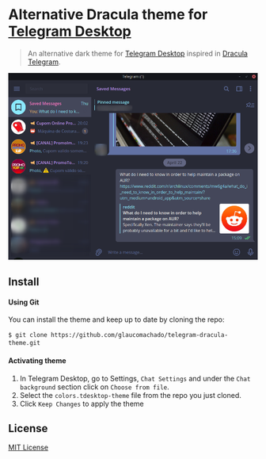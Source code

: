 # Alternative Dracula theme for [Telegram Desktop](https://desktop.telegram.org/)

> An alternative dark theme for [Telegram Desktop](https://desktop.telegram.org/) inspired in [Dracula Telegram](https://github.com/dracula/telegram).

![Screenshot](./screenshot.png)

## Install

#### Using Git

You can install the theme and keep up to date by cloning the repo:

    $ git clone https://github.com/glaucomachado/telegram-dracula-theme.git

#### Activating theme

1.  In Telegram Desktop, go to Settings, `Chat Settings` and under the `Chat background` section click on `Choose from file`.
2.  Select the `colors.tdesktop-theme` file from the repo you just cloned.
3.  Click `Keep Changes` to apply the theme

## License

[MIT License](./LICENSE)
